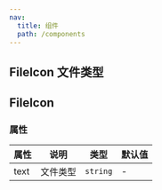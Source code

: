 ```yaml
---
nav:
  title: 组件
  path: /components
---
```


## FileIcon 文件类型

<code src="./demos/demo1.tsx"></code>

## FileIcon

### 属性

| 属性 | 说明     | 类型     | 默认值 |
| ---- | -------- | -------- | ------ |
| text | 文件类型 | `string` | -      |
